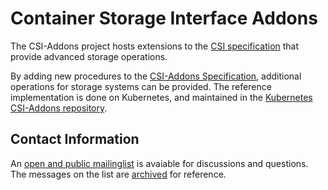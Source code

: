 # Container Storage Interface Addons

The CSI-Addons project hosts extensions to the [CSI specification][csi_spec]
that provide advanced storage operations.

By adding new procedures to the [CSI-Addons Specification][spec], additional
operations for storage systems can be provided. The reference implementation is
done on Kubernetes, and maintained in the [Kubernetes CSI-Addons
repository][kubernetes-csi-addons].

## Contact Information

An [open and public mailinglist][list] is avaiable for discussions and
questions. The messages on the list are [archived][list_archive] for reference.

[csi_spec]: https://github.com/container-storage-interface/spec
[spec]: https://github.com/csi-addons/spec
[kubernetes-csi-addons]: https://github.com/csi-addons/kubernetes-csi-addons
[list]: https://listman.redhat.com/mailman/listinfo/csi-addons
[list_archive]: https://listman.redhat.com/archives/csi-addons
